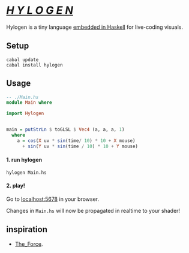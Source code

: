 # [*H Y L O G E N*](https://hylogen.com)

Hylogen is a tiny language [embedded in Haskell](https://wiki.haskell.org/Embedded_domain_specific_language) for live-coding visuals.

## Setup
```
cabal update
cabal install hylogen
```

## Usage

```haskell
-- ./Main.hs
module Main where

import Hylogen


main = putStrLn $ toGLSL $ Vec4 (a, a, a, 1)
  where
    a = cos(X uv * sin(time/ 10) * 10 + X mouse)
      + sin(Y uv * sin(time / 10) * 10 + Y mouse)
```

#### 1. run hylogen

```
hylogen Main.hs
```

#### 2. play!
Go to [localhost:5678](http://localhost:5678) in your browser.

Changes in `Main.hs` will now be propagated in realtime to your shader!

## inspiration
- [The_Force](https://github.com/shawnlawson/The_Force).

